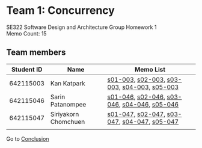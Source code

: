 # Team 1: Concurrency   
SE322 Software Design and Architecture Group Homework 1  
Memo Count: 15  

## Team members
| Student ID | Name | Memo List |
|------------|------|-----------|
|642115003   |  Kan Katpark    | [s01-003](./memo/s01-003.md), [s02-003](./memo/s02-003.md), [s03-003](./memo/s03-003.md), [s04-003](./memo/s04-003.md), [s05-003](./memo/s05-003.md) |
|642115046   |  Sarin Patanompee    | [s01-046](./memo/s01-046.md), [s02-046](./memo/s02-046.md), [s03-046](./memo/s03-046.md), [s04-046](./memo/s04-046.md), [s05-046](./memo/s05-046.md)        |
|642115047   |  Siriyakorn Chomchuen    | [s01-047](./memo/s01-047.md), [s02-047](./memo/s02-047.md), [s03-047](./memo/s03-047.md), [s04-047](./memo/s04-047.md), [s05-047](./memo/s05-047.md)        |
|            |      |           |


Go to [Conclusion](./conclusion.md)


